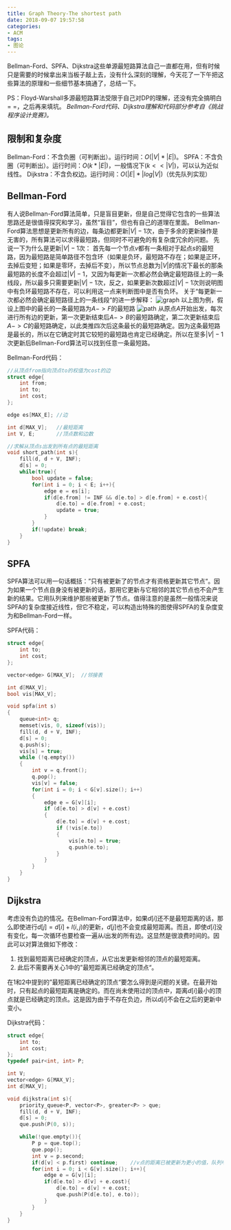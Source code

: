 ```yaml
---
title: Graph Theory-The shortest path
date: 2018-09-07 19:57:58
categories:
- ACM
tags:
- 图论
---
```

Bellman-Ford、SPFA、Dijkstra这些单源最短路算法自己一直都在用，但有时候只是需要的时候拿出来当板子敲上去，没有什么深刻的理解，今天花了一下午把这些算法的原理和一些细节基本搞通了，总结一下。
<!--more-->
PS：Floyd-Warshall多源最短路算法受限于自己对DP的理解，还没有完全搞明白= =，之后再来填坑。
*Bellman-Ford代码、Dijkstra理解和代码部分参考自《挑战程序设计竞赛》。*
## 限制和复杂度
Bellman-Ford：不含负圈（可判断出）。运行时间：$O(|V|*|E|)$。
SPFA：不含负圈（可判断出）。运行时间：$O(k*|E|)$，一般情况下$(k <<|V|)$，可以认为近似线性。
Dijkstra：不含负权边。运行时间：$O(|E|*|log|V|)$（优先队列实现）
## Bellman-Ford
有人说Bellman-Ford算法简单，只是盲目更新，但是自己觉得它包含的一些算法思路还是很值得探究和学习，虽然“盲目”，但也有自己的道理在里面。
Bellman-Ford算法思想是更新所有的边，每条边都更新$|V|-1$次，由于多余的更新操作是无害的，所有算法可以求得最短路，但同时不可避免的有复杂度冗余的问题。
先说一下为什么是更新$|V|-1$次：
首先每一个节点$v$都有一条相对于起点$s$的最短路，因为最短路是简单路径不包含环（如果是负环，最短路不存在；如果是正环，去掉后变短；如果是零环，去掉后不变），所以节点总数为$|V|$的情况下最长的那条最短路的长度不会超过$|V|-1$，又因为每更新一次都必然会确定最短路径上的一条线段，所以最多只需要更新$|V|-1$次，反之，如果更新次数超过$|V|-1$次则说明图中有负环最短路不存在，可以利用这一点来判断图中是否有负环。
关于“每更新一次都必然会确定最短路径上的一条线段“的进一步解释：
![graph](/gra.png)
以上图为例，假设上图中的最长的一条最短路为$A->F$的最短路
![path](/path.png)
从原点$A$开始出发，每次进行所有边的更新，第一次更新结束后$A->B$的最短路确定，第二次更新结束后$A->C$的最短路确定，以此类推四次后这条最长的最短路确定。因为这条最短路是最长的，所以在它确定时其它较短的最短路也肯定已经确定。所以在至多$|V|-1$次更新后Bellman-Ford算法可以找到任意一条最短路。

Bellman-Ford代码：
```C++
//从顶点from指向顶点to的权值为cost的边
struct edge{
    int from;
    int to;
    int cost;
};

edge es[MAX_E]; //边

int d[MAX_V];   //最短距离
int V, E;       //顶点数和边数

//求解从顶点s出发到所有点的最短距离
void short_path(int s){
    fill(d, d + V, INF);
    d[s] = 0;
    while(true){
        bool update = false;
        for(int i = 0; i < E; i++){
            edge e = es[i];
            if(d[e.from] != INF && d[e.to] > d[e.from] + e.cost){
                d[e.to] = d[e.from] + e.cost;
                update = true;
            }
        }
        if(!update) break;
    }
}
```
## SPFA
SPFA算法可以用一句话概括：”只有被更新了的节点才有资格更新其它节点“。因为如果一个节点自身没有被更新的话，那用它更新与它相邻的其它节点也不会产生新的结果。它用队列来维护那些被更新了节点。值得注意的是虽然一般情况来说SPFA的复杂度接近线性，但它不稳定，可以构造出特殊的图使得SPFA的复杂度变为和Bellman-Ford一样。

SPFA代码：
```C++
struct edge{
    int to;
    int cost;
};

vector<edge> G[MAX_V];  //邻接表

int d[MAX_V];
bool vis[MAX_V];

void spfa(int s) 
{
    queue<int> q;
    memset(vis, 0, sizeof(vis));
    fill(d, d + V, INF);
    d[s] = 0;
    q.push(s);
    vis[s] = true;
    while (!q.empty()) 
    {
        int v = q.front(); 
        q.pop(); 
        vis[v] = false;
        for(int i = 0; i < G[v].size(); i++)
        {
            edge e = G[v][i];
            if (d[e.to] > d[v] + e.cost) 
            {
                d[e.to] = d[v] + e.cost;
                if (!vis[e.to])
                {
                    vis[e.to] = true;
                    q.push(e.to);
                }
            }
        }
    }
}
```
## Dijkstra
考虑没有负边的情况。在Bellman-Ford算法中，如果$d[i]$还不是最短距离的话，那么即使进行$d[j]=d[i]+l(i, j)$的更新，$d[j]$也不会变成最短距离。而且，即使$d[i]$没有变化，每一次循环也要检查一遍从$i$出发的所有边。这显然是很浪费时间的。因此可以对算法做如下修改：
1. 找到最短距离已经确定的顶点，从它出发更新相邻的顶点的最短距离。
2. 此后不需要再关心$1$中的”最短距离已经确定的顶点“。

在$1$和$2$中提到的”最短距离已经确定的顶点“要怎么得到是问题的关键。在最开始时，只有起点的最短距离是确定的。而在尚未使用过的顶点中，距离$d[i]$最小的顶点就是已经确定的顶点。这是因为由于不存在负边，所以$d[i]$不会在之后的更新中变小。

Dijkstra代码：
```C++
struct edge{
    int to;
    int cost;
};
typedef pair<int, int> P;

int V;
vector<edge> G[MAX_V];
int d[MAX_V];

void dijkstra(int s){
    priority_queue<P, vector<P>, greater<P> > que;
    fill(d, d + V, INF);
    d[s] = 0;
    que.push(P(0, s));

    while(!que.empty()){
        P p = que.top();
        que.pop();
        int v = p.second;
        if(d[v] < p.first) continue;    //v点的距离已被更新为更小的值，队列中的值丢弃
        for(int i = 0; i < G[v].size(); i++){
            edge e = G[v][i];
            if(d[e.to] > d[v] + e.cost){
                d[e.to] = d[v] + e.cost;
                que.push(P(d[e.to], e.to));
            }
        }
    }
}
```
